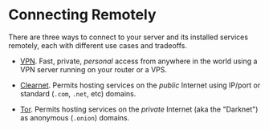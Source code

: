 # Connecting Remotely

There are three ways to connect to your server and its installed services remotely, each with different use cases and tradeoffs.

- [VPN](./vpn.md). Fast, private, _personal_ access from anywhere in the world using a VPN server running on your router or a VPS.

- [Clearnet](./clearnet.md). Permits hosting services on the _public_ Internet using IP/port or standard (`.com`, `.net`, etc) domains.

- [Tor](./tor.md). Permits hosting services on the _private_ Internet (aka the "Darknet") as anonymous (`.onion`) domains.
